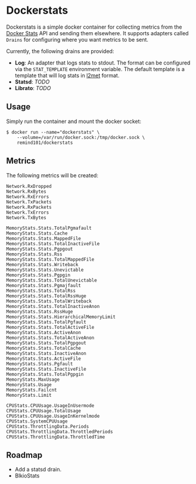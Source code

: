# Dockerstats

Dockerstats is a simple docker container for collecting metrics from the [Docker Stats](https://docs.docker.com/reference/api/docker_remote_api_v1.17/#get-container-stats-based-on-resource-usage) API and sending them elsewhere. It supports adapters called `Drains` for configuring where you want metrics to be sent.

Currently, the following drains are provided:

* **Log**: An adapter that logs stats to stdout. The format can be configured via the `STAT_TEMPLATE` environment variable. The default template is a template that will log stats in [l2met](https://github.com/ryandotsmith/l2met/wiki/Usage#logging-convention) format.
* **Statsd**: _TODO_
* **Librato**: _TODO_

## Usage

Simply run the container and mount the docker socket:

```console
$ docker run --name="dockerstats" \
    --volume=/var/run/docker.sock:/tmp/docker.sock \
    remind101/dockerstats
```

## Metrics

The following metrics will be created:

```
Network.RxDropped
Network.RxBytes
Network.RxErrors
Network.TxPackets
Network.RxPackets
Network.TxErrors
Network.TxBytes

MemoryStats.Stats.TotalPgmafault
MemoryStats.Stats.Cache
MemoryStats.Stats.MappedFile
MemoryStats.Stats.TotalInactiveFile
MemoryStats.Stats.Pgpgout
MemoryStats.Stats.Rss
MemoryStats.Stats.TotalMappedFile
MemoryStats.Stats.Writeback
MemoryStats.Stats.Unevictable
MemoryStats.Stats.Pgpgin
MemoryStats.Stats.TotalUnevictable
MemoryStats.Stats.Pgmajfault
MemoryStats.Stats.TotalRss
MemoryStats.Stats.TotalRssHuge
MemoryStats.Stats.TotalWriteback
MemoryStats.Stats.TotalInactiveAnon
MemoryStats.Stats.RssHuge
MemoryStats.Stats.HierarchicalMemoryLimit
MemoryStats.Stats.TotalPgfault
MemoryStats.Stats.TotalActiveFile
MemoryStats.Stats.ActiveAnon
MemoryStats.Stats.TotalActiveAnon
MemoryStats.Stats.TotalPgpgout
MemoryStats.Stats.TotalCache
MemoryStats.Stats.InactiveAnon
MemoryStats.Stats.ActiveFile
MemoryStats.Stats.Pgfault
MemoryStats.Stats.InactiveFile
MemoryStats.Stats.TotalPgpgin
MemoryStats.MaxUsage
MemoryStats.Usage
MemoryStats.Failcnt
MemoryStats.Limit

CPUStats.CPUUsage.UsageInUsermode
CPUStats.CPUUsage.TotalUsage
CPUStats.CPUUsage.UsageInKernelmode
CPUStats.SystemCPUUsage
CPUStats.ThrottlingData.Periods
CPUStats.ThrottlingData.ThrottledPeriods
CPUStats.ThrottlingData.ThrottledTime
```

## Roadmap

* Add a statsd drain.
* BlkioStats

